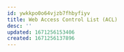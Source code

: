 ```yaml
---
id: ywkkpo0o64vjzb7fhbyfiyv
title: Web Access Control List (ACL)
desc: ''
updated: 1671256153406
created: 1671256137896
---
```

